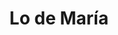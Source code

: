 ---
title: "Lo de María"
url: /ciudad-autonoma-de-buenos-aires/lo-de-maria/
shop: tienda de variedades
---